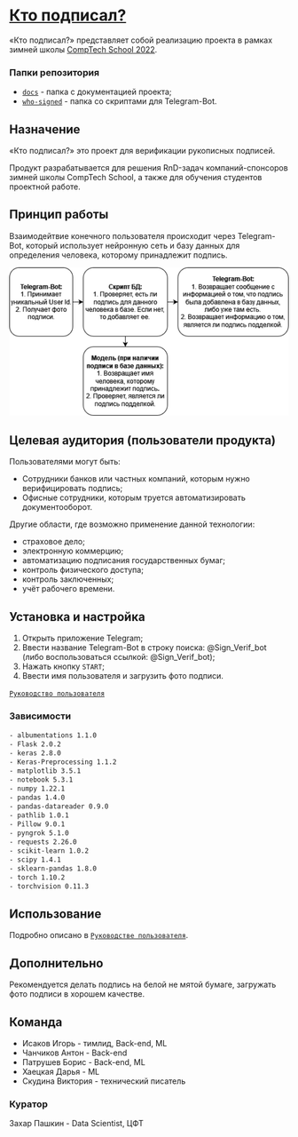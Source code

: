 # [Кто подписал?](https://github.com/comptech-winter-school/who-signed/tree/main)

«Кто подписал?» представляет собой реализацию проекта в рамках зимней школы [CompTech School 2022](https://comptechschool.com/).

### Папки репозитория

- [`docs`](https://github.com/comptech-winter-school/who-signed/tree/main/docs) - папка с документацией проекта;
- [`who-signed`](https://github.com/comptech-winter-school/who-signed/tree/main/who-signed) - папка со скриптами для Telegram-Bot.

## Назначение

«Кто подписал?» это проект для верификации рукописных подписей.

Продукт разрабатывается для решения RnD-задач компаний-спонсоров зимней школы CompTech School, а также для обучения студентов проектной работе.

## Принцип работы

Взаимодейтвие конечного пользователя происходит через Telegram-Bot, который использует нейронную сеть и базу данных для определения человека, которому принадлежит подпись. 

<p align="center">
<img src="/docs/assets/Diagram.png">
</p>

## Целевая аудитория (пользователи продукта)

Пользователями могут быть:

- Cотрудники банков или частных компаний, которым нужно верифицировать подпись;
- Офисные сотрудники, которым труется автоматизировать документооборот.

Другие области, где возможно применение данной технологии:

- страховое дело;
- электронную коммерцию;
- автоматизацию подписания государственных бумаг;
- контроль физического доступа;
- контроль заключенных;
- учёт рабочего времени.

## Установка и настройка

1. Открыть приложение Telegram;
2. Ввести название Telegram-Bot в строку поиска: @Sign_Verif_bot (либо воспользоваться ссылкой: @Sign_Verif_bot);
3. Нажать кнопку `START`;
4. Ввести имя пользователя и загрузить фото подписи.

[`Руководство пользователя`](/docs/assets/user_guide)

### Зависимости

    - albumentations 1.1.0
    - Flask 2.0.2
    - keras 2.8.0
    - Keras-Preprocessing 1.1.2
    - matplotlib 3.5.1
    - notebook 5.3.1
    - numpy 1.22.1
    - pandas 1.4.0
    - pandas-datareader 0.9.0
    - pathlib 1.0.1
    - Pillow 9.0.1
    - pyngrok 5.1.0
    - requests 2.26.0
    - scikit-learn 1.0.2
    - scipy 1.4.1
    - sklearn-pandas 1.8.0
    - torch 1.10.2
    - torchvision 0.11.3

## Использование

Подробно описано в [`Руководстве пользователя`](/docs/assets/user_guide).

## Дополнительно

Рекомендуется делать подпись на белой не мятой бумаге, загружать фото подписи в хорошем качестве. 

## Команда

- Исаков Игорь - тимлид, Back-end, ML
- Чанчиков Антон - Back-end
- Патрушев Борис - Back-end, ML
- Хаецкая Дарья - ML
- Скудина Виктория - технический писатель

### Куратор

Захар Пашкин - Data Scientist, ЦФТ
